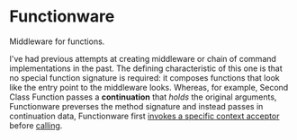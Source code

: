 # Functionware

Middleware for functions.

I've had previous attempts at creating middleware or chain of command implementations in the past. The defining characteristic of this one is that no special function signature is required: it composes functions that look like the entry point to the middleware looks. Whereas, for example, Second Class Function passes a **continuation** that *holds* the original arguments, Functionware preverses the method signature and instead passes in continuation data, Functionware first [invokes a specific context acceptor](https://github.com/rektide/functionware/blob/4cd2003a18c12d0cc86f8b8357f3c3ee1f724071/functionware.js#L59) before [calling](https://github.com/rektide/functionware/blob/4cd2003a18c12d0cc86f8b8357f3c3ee1f724071/functionware.js#L63).
